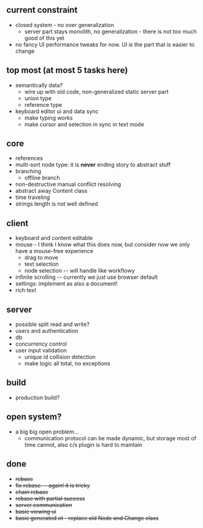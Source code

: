 
## current constraint

* closed system - no over generalization
    * server part stays monolith, no generalization - there is not too much good of this yet
* no fancy UI performance tweaks for now. UI is the part that is easier to change
    

## top most (at most 5 tasks here)

* semantically data?
    * wire up with old code, non-generalized static server part
    * union type
    * reference type
* keyboard editor ui and data sync
    * make typing works
    * make cursor and selection in sync in text mode

## core

* references
* multi-sort node type: it is **never** ending story to abstract stuff
* branching
    * offline branch
* non-destructive manual conflict resolving
* abstract away Content class
* time traveling
* strings length is not well defined

## client


* keyboard and content editable
* mouse - I think I know what this does now, but consider now we only have a mouse-free experience
    * drag to move
    * text selection
    * node selection -- will handle like workflowy
* infinite scrolling -- currently we just use browser default
* settings: implement as also a document!
* rich text

## server

* possible split read and write?
* users and authentication
* db
* concurrency control
* user input validation
    * unique id collision detection
    * make logic all total, no exceptions

## build

* production build?

## open system?

* a big big open problem...
    * communication protocol can be made dynamic, but storage most of time cannot, also c/s plugin is hard to maintain

## done

* ~~rebase~~
* ~~fix rebase -- again! it is tricky~~
* ~~chain rebase~~
* ~~rebase with partial success~~
* ~~server communication~~
* ~~basic viewing ui~~
* ~~basic generated ot - replace old Node and Change class~~
